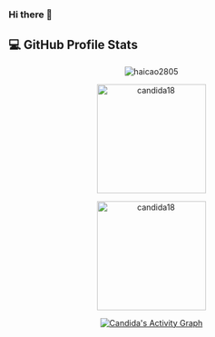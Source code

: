 ### Hi there 👋

## 💻 GitHub Profile Stats 
<p align="center">
  <img src="https://github-readme-streak-stats.herokuapp.com/?user=haicao2805&theme=algolia" alt="haicao2805" />
</p>

<p align="center">
    <a href="https://github.com/haicao2805"><img src="https://github-readme-stats.vercel.app/api?username=haicao2805&show_icons=true&locale=en&theme=algolia" alt="candida18" height="192px"/></a>
</p>

<p align="center">
	  <img src="https://github-readme-stats.vercel.app/api/top-langs?username=haicao2805&show_icons=true&locale=en&layout=compact&theme=algolia" alt="candida18" height="192px"/>
</p>
  
<p align="center">
   <a href="https://github.com/haicao2805"><img alt="Candida's Activity Graph" src="https://activity-graph.herokuapp.com/graph?username=haicao2805&custom_title=Cao%20Chi%20Hai's%20Contribution%20Graph&theme=react-dark" /></a>
</p>


